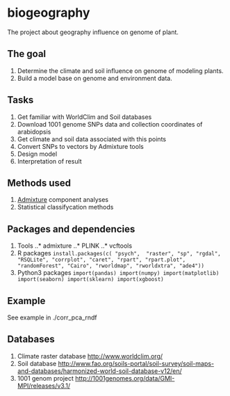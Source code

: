 # biogeography
The project about geography influence on genome of plant.

## The goal
1. Determine the climate and soil influence on genome of
modeling plants.
2. Build a model base on genome and environment data.

## Tasks
1. Get familiar with WorldClim and Soil databases
2. Download 1001 genome SNPs data and collection coordinates of arabidopsis
3. Get climate and soil data associated with this points
4. Convert SNPs to vectors by Admixture tools
5. Design model
6. Interpretation of result

## Methods used
1. [Admixture](https://www.genetics.ucla.edu/software/admixture/) component analyses
2. Statistical classifycation methods

## Packages and dependencies
1. Tools
..* admixture
..* PLINK
..* vcftools
2. R packages
`install.packages(c(
    "psych", 
    "raster",
    "sp",
    "rgdal",
    "RSQLite",
    "corrplot",
    "caret",
    "rpart",
    "rpart.plot",
    "randomForest",
    "Cairo",
    "rworldmap",
    "rworldxtra",
    "ade4"))`
3. Python3 packages
`
import(pandas)
import(numpy)
import(matplotlib)
import(seaborn)
import(sklearn)
import(xgboost)
`

## Example
See example in ./corr_pca_rndf

## Databases
1. Climate raster database http://www.worldclim.org/
2. Soil database http://www.fao.org/soils-portal/soil-survey/soil-maps-and-databases/harmonized-world-soil-database-v12/en/
3. 1001 genom project http://1001genomes.org/data/GMI-MPI/releases/v3.1/
